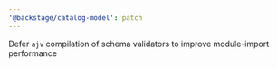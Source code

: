 ```yaml
---
'@backstage/catalog-model': patch
---
```


Defer `ajv` compilation of schema validators to improve module-import performance
